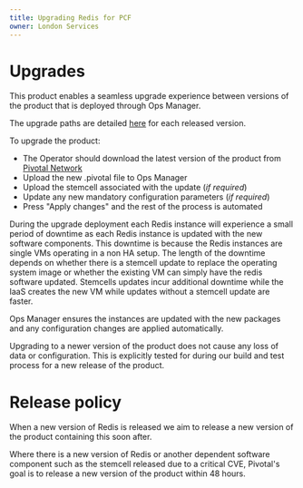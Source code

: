 ```yaml
---
title: Upgrading Redis for PCF
owner: London Services
---
```


# Upgrades

This product enables a seamless upgrade experience between versions of the product that is deployed through Ops Manager.

The upgrade paths are detailed [here](http://docs.pivotal.io/redis/index.html) for each released version.

To upgrade the product:

* The Operator should download the latest version of the product from [Pivotal Network](https://network.pivotal.io/products/p-redis)
* Upload the new .pivotal file to Ops Manager
* Upload the stemcell associated with the update (*if required*)
* Update any new mandatory configuration parameters (*if required*)
* Press "Apply changes" and the rest of the process is automated

During the upgrade deployment each Redis instance will experience a small period of downtime as each Redis instance is updated with the new software components. This downtime is because the Redis instances are single VMs operating in a non HA setup. The length of the downtime depends on whether there is a stemcell update to replace the operating system image or whether the existing VM can simply have the redis software updated. Stemcells updates incur additional downtime while the IaaS creates the new VM while updates without a stemcell update are faster.

Ops Manager ensures the instances are updated with the new packages and any configuration changes are applied automatically.

Upgrading to a newer version of the product does not cause any loss of data or configuration. This is explicitly tested for during our build and test process for a new release of the product.

# Release policy

When a new version of Redis is released we aim to release a new version of the product containing this soon after.

Where there is a new version of Redis or another dependent software component such as the stemcell released due to a critical CVE, Pivotal's goal is to release a new version of the product within 48 hours.
